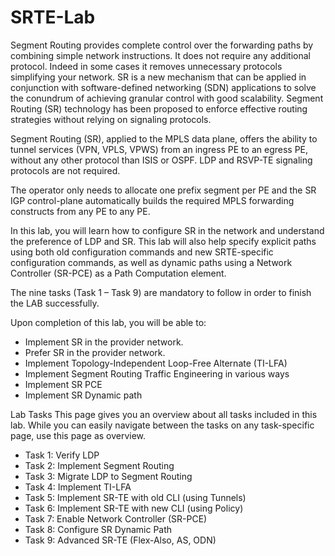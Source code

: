# SRTE-Lab

Segment Routing provides complete control over the forwarding paths by combining simple network instructions. It does not require any additional protocol. Indeed in some cases it removes unnecessary protocols simplifying your network. SR is a new mechanism that can be applied in conjunction with software-defined networking (SDN) applications to solve the conundrum of achieving granular control with good scalability. Segment Routing (SR) technology has been proposed to enforce effective routing strategies without relying on signaling protocols.

Segment Routing (SR), applied to the MPLS data plane, offers the ability to tunnel services (VPN, VPLS, VPWS) from an ingress PE to an egress PE, without any other protocol than ISIS or OSPF. LDP and RSVP-TE signaling protocols are not required.

The operator only needs to allocate one prefix segment per PE and the SR IGP control-plane automatically builds the required MPLS forwarding constructs from any PE to any PE.

In this lab, you will learn how to configure SR in the network and understand the preference of LDP and SR. This lab will also help specify explicit paths using both old configuration commands and new SRTE-specific configuration commands, as well as dynamic paths using a Network Controller (SR-PCE) as a Path Computation element.

The nine tasks (Task 1 – Task 9) are mandatory to follow in order to finish the LAB successfully.


Upon completion of this lab, you will be able to:

* Implement SR in the provider network.<br>
* Prefer SR in the provider network.<br>
* Implement Topology-Independent Loop-Free Alternate (TI-LFA)<br>
* Implement Segment Routing Traffic Engineering in various ways<br>
* Implement SR PCE<br>
* Implement SR Dynamic path<br>

Lab Tasks
This page gives you an overview about all tasks included in this lab. While you can easily navigate between the tasks on any task-specific page, use this page as overview.

* Task 1: Verify LDP
* Task 2: Implement Segment Routing
* Task 3: Migrate LDP to Segment Routing
* Task 4: Implement TI-LFA
* Task 5: Implement SR-TE with old CLI (using Tunnels)
* Task 6: Implement SR-TE with new CLI (using Policy)
* Task 7: Enable Network Controller (SR-PCE)
* Task 8: Configure SR Dynamic Path
* Task 9: Advanced SR-TE (Flex-Also, AS, ODN)
